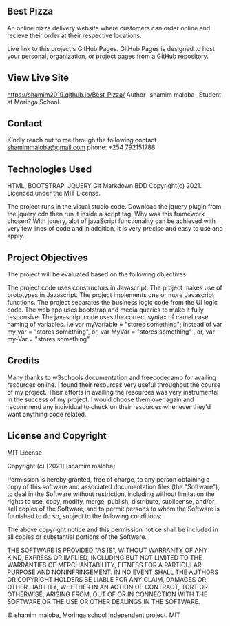 ## Best Pizza
An online pizza delivery website where customers can order online and recieve their order at their respective locations.

Live link to this project's GitHub Pages.
GitHub Pages is designed to host your personal, organization, or project pages from a GitHub repository.

## View Live Site
  https://shamim2019.github.io/Best-Pizza/
Author- 
shamim maloba _Student at Moringa School.

## Contact
Kindly reach out to me through the following contact
shamimmaloba@gmail.com
phone: +254 792151788
## Technologies Used
HTML,
BOOTSTRAP, 
JQUERY
Git
Markdown
BDD
Copyright(c) 2021. Licenced under the MIT License.

The project runs in the visual studio code. Download the jquery plugin from the jquery cdn then run it inside a script tag. Why was this framework chosen? With jquery, alot of javaScript functionality can be achieved with very few lines of code and in addition, it is very precise and easy to use and apply.

## Project Objectives
The project will be evaluated based on the following objectives:

The project code uses constructors in Javascript.
The project makes use of prototypes in Javascript.
The project implements one or more Javascript functions.
The project separates the business logic code from the UI logic code.
The web app uses bootstrap and media queries to make it fully responsive.
The javascript code uses the correct syntax of camel case naming of variables. I.e var myVariable = "stores something"; instead of var my_var = "stores something", or, var MyVar = "stores something" , or, var my-Var = "stores something"
## Credits
Many thanks to w3schools documentation and freecodecamp for availing resources online. I found their resources very useful throughout the course of my project. Their efforts in availing the resources was very instrumental in the success of my project. I would choose them over again and recommend any individual to check on their resources whenever they'd want anything code related.

## License and Copyright
 MIT License

Copyright (c) [2021] [shamim maloba]

Permission is hereby granted, free of charge, to any person obtaining a copy of this software and associated documentation files (the "Software"), to deal in the Software without restriction, including without limitation the rights to use, copy, modify, merge, publish, distribute, sublicense, and/or sell copies of the Software, and to permit persons to whom the Software is furnished to do so, subject to the following conditions:

The above copyright notice and this permission notice shall be included in all copies or substantial portions of the Software.

THE SOFTWARE IS PROVIDED "AS IS", WITHOUT WARRANTY OF ANY KIND, EXPRESS OR IMPLIED, INCLUDING BUT NOT LIMITED TO THE WARRANTIES OF MERCHANTABILITY, FITNESS FOR A PARTICULAR PURPOSE AND NONINFRINGEMENT. IN NO EVENT SHALL THE AUTHORS OR COPYRIGHT HOLDERS BE LIABLE FOR ANY CLAIM, DAMAGES OR OTHER LIABILITY, WHETHER IN AN ACTION OF CONTRACT, TORT OR OTHERWISE, ARISING FROM, OUT OF OR IN CONNECTION WITH THE SOFTWARE OR THE USE OR OTHER DEALINGS IN THE SOFTWARE.

© shamim maloba, Moringa school Independent project. MIT





